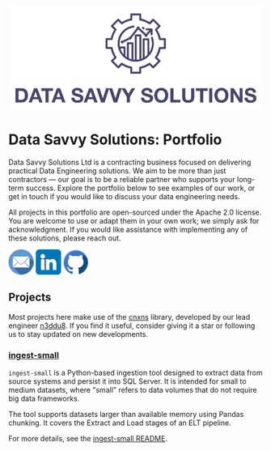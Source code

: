 ![Data Savvy Solutions](/assets/logo-text.png)

# Data Savvy Solutions: Portfolio

Data Savvy Solutions Ltd is a contracting business focused on delivering practical Data Engineering solutions. We aim to be more than just contractors — our goal is to be a reliable partner who supports your long-term success. Explore the portfolio below to see examples of our work, or get in touch if you would like to discuss your data engineering needs.

All projects in this portfolio are open-sourced under the Apache 2.0 license. You are welcome to use or adapt them in your own work; we simply ask for acknowledgment. If you would like assistance with implementing any of these solutions, please reach out.

[![MailTo](/assets/email-colour.png)](mailto:enquiries@data-savvy-solutions.com) [![LinkedIn](/assets/linkedin-colour.png)](https://www.linkedin.com/company/data-savvy-solutions/) [![GitHub](/assets/github-colour.png)](https://github.com/data-savvy-solutions)

## Projects

Most projects here make use of the [cnxns](https://github.com/n3ddu8/cnxns) library, developed by our lead engineer [n3ddu8](https://github.com/n3ddu8). If you find it useful, consider giving it a star or following us to stay updated on new developments.

### [ingest-small](https://github.com/data-savvy-solutions/ingest-small)

`ingest-small` is a Python-based ingestion tool designed to extract data from source systems and persist it into SQL Server. It is intended for small to medium datasets, where "small" refers to data volumes that do not require big data frameworks.

The tool supports datasets larger than available memory using Pandas chunking. It covers the Extract and Load stages of an ELT pipeline.

For more details, see the [ingest-small README](https://github.com/data-savvy-solutions/ingest-small/blob/main/README.md).

